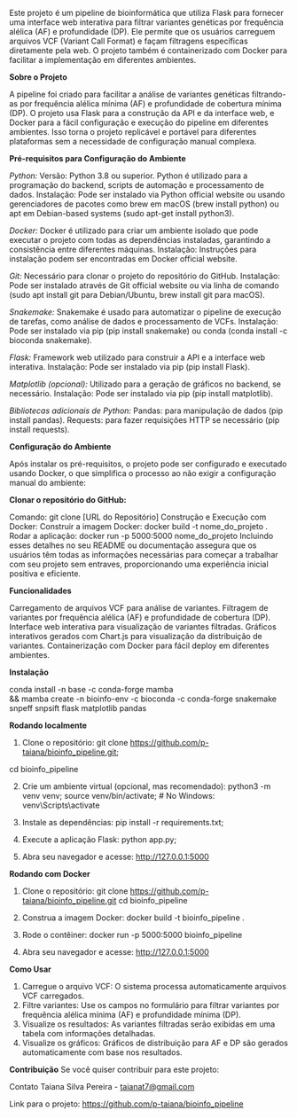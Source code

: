 Este projeto é um pipeline de bioinformática que utiliza Flask para fornecer uma interface web interativa para filtrar variantes genéticas por frequência alélica (AF) e profundidade (DP). Ele permite que os usuários carreguem arquivos VCF (Variant Call Format) e façam filtragens específicas diretamente pela web. O projeto também é containerizado com Docker para facilitar a implementação em diferentes ambientes.

**Sobre o Projeto**

A pipeline foi criado para facilitar a análise de variantes genéticas filtrando-as por frequência alélica mínima (AF) e profundidade de cobertura mínima (DP). O projeto usa Flask para a construção da API e da interface web, e Docker para a fácil configuração e execução do pipeline em diferentes ambientes. Isso torna o projeto replicável e portável para diferentes plataformas sem a necessidade de configuração manual complexa.


**Pré-requisitos para Configuração do Ambiente**

_Python:_
Versão: Python 3.8 ou superior.
Python é utilizado para a programação do backend, scripts de automação e processamento de dados.
Instalação: Pode ser instalado via Python official website ou usando gerenciadores de pacotes como brew em macOS (brew install python) ou apt em Debian-based systems (sudo apt-get install python3).


_Docker:_
Docker é utilizado para criar um ambiente isolado que pode executar o projeto com todas as dependências instaladas, garantindo a consistência entre diferentes máquinas.
Instalação: Instruções para instalação podem ser encontradas em Docker official website.



_Git:_
Necessário para clonar o projeto do repositório do GitHub.
Instalação: Pode ser instalado através de Git official website ou via linha de comando (sudo apt install git para Debian/Ubuntu, brew install git para macOS).


_Snakemake:_
Snakemake é usado para automatizar o pipeline de execução de tarefas, como análise de dados e processamento de VCFs.
Instalação: Pode ser instalado via pip (pip install snakemake) ou conda (conda install -c bioconda snakemake).


_Flask:_
Framework web utilizado para construir a API e a interface web interativa.
Instalação: Pode ser instalado via pip (pip install Flask).


_Matplotlib (opcional):_
Utilizado para a geração de gráficos no backend, se necessário.
Instalação: Pode ser instalado via pip (pip install matplotlib).


_Bibliotecas adicionais de Python:_
Pandas: para manipulação de dados (pip install pandas).
Requests: para fazer requisições HTTP se necessário (pip install requests).


**Configuração do Ambiente**

Após instalar os pré-requisitos, o projeto pode ser configurado e executado usando Docker, o que simplifica o processo ao não exigir a configuração manual do ambiente:


**Clonar o repositório do GitHub:**

Comando: git clone [URL do Repositório]
Construção e Execução com Docker:
Construir a imagem Docker: docker build -t nome_do_projeto .
Rodar a aplicação: docker run -p 5000:5000 nome_do_projeto
Incluindo esses detalhes no seu README ou documentação assegura que os usuários têm todas as informações necessárias para começar a trabalhar com seu projeto sem entraves, proporcionando uma experiência inicial positiva e eficiente.



**Funcionalidades**

Carregamento de arquivos VCF para análise de variantes.
Filtragem de variantes por frequência alélica (AF) e profundidade de cobertura (DP).
Interface web interativa para visualização de variantes filtradas.
Gráficos interativos gerados com Chart.js para visualização da distribuição de variantes.
Containerização com Docker para fácil deploy em diferentes ambientes.


**Instalação**

conda install -n base -c conda-forge mamba \
    && mamba create -n bioinfo-env -c bioconda -c conda-forge snakemake snpeff snpsift flask matplotlib pandas

**Rodando localmente**

1. Clone o repositório:
git clone https://github.com/p-taiana/bioinfo_pipeline.git;

cd bioinfo_pipeline


2. Crie um ambiente virtual (opcional, mas recomendado):
python3 -m venv venv;
source venv/bin/activate;  # No Windows: venv\Scripts\activate


3. Instale as dependências:
pip install -r requirements.txt;


5. Execute a aplicação Flask:
python app.py;


7. Abra seu navegador e acesse:
http://127.0.0.1:5000


**Rodando com Docker**

1. Clone o repositório:
git clone https://github.com/p-taiana/bioinfo_pipeline.git
cd bioinfo_pipeline


2. Construa a imagem Docker:
docker build -t bioinfo_pipeline .


3. Rode o contêiner:
docker run -p 5000:5000 bioinfo_pipeline


4. Abra seu navegador e acesse:
http://127.0.0.1:5000


**Como Usar**
1. Carregue o arquivo VCF: O sistema processa automaticamente arquivos VCF carregados.
2. Filtre variantes: Use os campos no formulário para filtrar variantes por frequência alélica mínima (AF) e profundidade mínima (DP).
3. Visualize os resultados: As variantes filtradas serão exibidas em uma tabela com informações detalhadas.
4. Visualize os gráficos: Gráficos de distribuição para AF e DP são gerados automaticamente com base nos resultados.


**Contribuição**
Se você quiser contribuir para este projeto:


Contato
Taiana Silva Pereira - taianat7@gmail.com

Link para o projeto: https://github.com/p-taiana/bioinfo_pipeline

